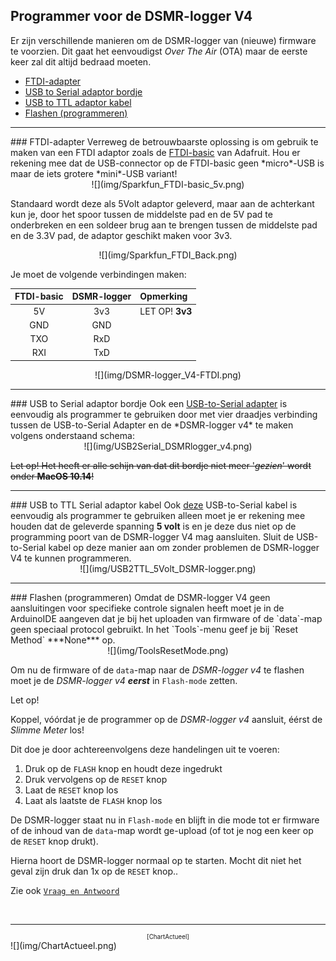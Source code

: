 ## Programmer voor de DSMR-logger V4

Er zijn verschillende manieren om de DSMR-logger van (nieuwe) firmware
te voorzien. Dit gaat het eenvoudigst *Over The Air* (OTA) maar de
eerste keer zal dit altijd bedraad moeten.

* [FTDI-adapter](#ftdi-adapter)
* [USB to Serial adaptor bordje](#usb-to-serial-adaptor-bordje)
* [USB to TTL adaptor kabel](#usb-to-ttl-serial-adaptor-kabel)
* [Flashen (programmeren)](#flashen-programmeren)

<hr>
### FTDI-adapter
Verreweg de betrouwbaarste oplossing is om gebruik te maken van een FTDI adaptor
zoals de 
<a href="https://opencircuit.nl/Product/15140/SparkFun-FTDI-Basic-Breakout-5V" target="_blank">
FTDI-basic</a>
van Adafruit.   
Hou er rekening mee dat de USB-connector op de FTDI-basic geen *micro*-USB is maar
de iets grotere *mini*-USB variant!

<center>![](img/Sparkfun_FTDI-basic_5v.png)</center>

Standaard wordt deze als 5Volt adaptor geleverd, maar aan de achterkant kun je,
door het spoor tussen de middelste pad en de 5V pad te onderbreken en een soldeer 
brug aan te brengen tussen de middelste pad en de 3.3V pad, de adaptor
geschikt maken voor 3v3.

<center>![](img/Sparkfun_FTDI_Back.png)</center>

Je moet de volgende verbindingen maken:

| FTDI-basic | DSMR-logger | Opmerking |
|:----------:|:-----------:|:----------|
| 5V  | 3v3 | LET OP! **3v3** |
| GND | GND ||
| TXO | RxD ||
| RXI | TxD ||

<center>![](img/DSMR-logger_V4-FTDI.png)</center>


<hr>
### USB to Serial adaptor bordje
Ook een 
<a href="https://opencircuit.nl/Product/11544/ESP-01-USB-Adapter" target="_blank">
USB-to-Serial adapter</a>
is eenvoudig als programmer te gebruiken
door met vier draadjes verbinding tussen de USB-to-Serial Adapter en 
de *DSMR-logger v4* te maken volgens onderstaand schema:

<center>![](img/USB2Serial_DSMRlogger_v4.png)</center>

<del>Let op! Het heeft er alle schijn van dat dit bordje niet meer '*gezien*' wordt
onder **MacOS 10.14**!</del>

<hr>
### USB to TTL Serial adaptor kabel
Ook 
<a href="https://opencircuit.nl/Product/12809/USB-to-TTL-Serial-Cable-Debug-Console-Cable-for-Raspberry-Pi" target="_blank">
deze</a>
USB-to-Serial kabel is eenvoudig als programmer te gebruiken alleen moet je er 
rekening mee houden dat de geleverde spanning <b>5 volt</b> is en je deze dus
niet op de programming poort van de DSMR-logger V4 mag aansluiten.   
Sluit de USB-to-Serial kabel op deze manier aan om zonder problemen de
DSMR-logger V4 te kunnen programmeren.

<center>![](img/USB2TTL_5Volt_DSMR-logger.png)</center>

<hr>
### Flashen (programmeren)
Omdat de DSMR-logger V4 geen aansluitingen voor specifieke controle signalen heeft
moet je in de ArduinoIDE aangeven dat je bij het uploaden
van firmware of de `data`-map geen speciaal protocol gebruikt.
In het `Tools`-menu geef je bij `Reset Method` ***None*** op.

<center>![](img/ToolsResetMode.png)</center>

Om nu de firmware of de `data`-map naar de *DSMR-logger v4* te flashen
moet je de *DSMR-logger v4* ***eerst*** in `Flash-mode` zetten.

<div class="admonition note">
<p class="admonition-title">Let op!</p>
Koppel, vóórdat je de programmer op de <i>DSMR-logger v4</i> aansluit, éérst
de <i>Slimme Meter</i> los!
</div>


Dit doe je door achtereenvolgens deze handelingen uit te voeren:

1. Druk op de `FLASH` knop en houdt deze ingedrukt
2. Druk vervolgens op de `RESET` knop
3. Laat de `RESET` knop los
4. Laat als laatste de `FLASH` knop los

De DSMR-logger staat nu in `Flash-mode`  en blijft in die mode tot er firmware
of de inhoud van de `data`-map wordt ge-upload (of tot je nog een keer op de
`RESET` knop drukt).

Hierna hoort de DSMR-logger normaal op te starten. Mocht dit niet het geval zijn
druk dan 1x op de `RESET` knop..

Zie ook [`Vraag en Antwoord`](QenA.md#5-volt-programmer)

<br>

---
<center style="font-size: 70%;">[ChartActueel]</center>
![](img/ChartActueel.png)
